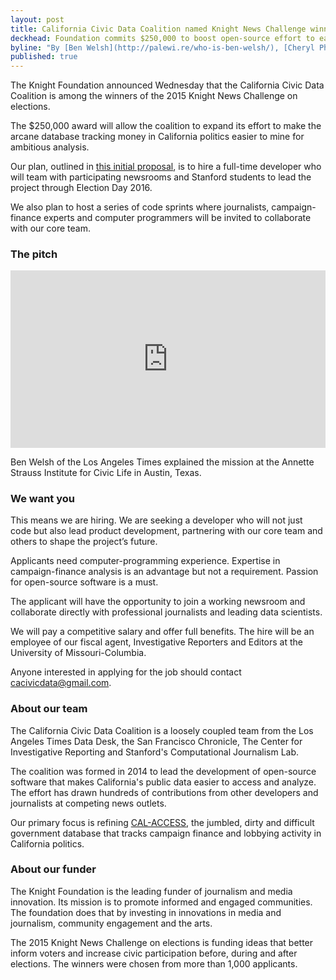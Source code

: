 ```yaml
---
layout: post
title: California Civic Data Coalition named Knight News Challenge winner
deckhead: Foundation commits $250,000 to boost open-source effort to ease analysis of money in state politics
byline: "By [Ben Welsh](http://palewi.re/who-is-ben-welsh/), [Cheryl Phillips](http://www.twitter.com/cephillips), [Aaron Williams](http://aboutaaron.com/) and [Jennifer LaFleur](https://twitter.com/j_la28)"
published: true
---
```


The Knight Foundation announced Wednesday that the California Civic Data Coalition is among the winners of the 2015 Knight News Challenge on elections.

The $250,000 award will allow the coalition to expand its effort to make the arcane database tracking money in California politics easier to mine for ambitious analysis.

Our plan, outlined in [this initial proposal](https://www.newschallenge.org/challenge/elections/entries/this-is-a-test), is to hire a full-time developer who will team with participating newsrooms and Stanford students to lead the project through Election Day 2016.

We also plan to host a series of code sprints where journalists, campaign-finance experts and computer programmers will be invited to collaborate with our core team.

### The pitch

<style>.embed-container { position: relative; padding-bottom: 56.25%; height: 0; overflow: hidden; max-width: 100%; } .embed-container iframe, .embed-container object, .embed-container embed { position: absolute; top: 0; left: 0; width: 100%; height: 100%; }</style><div class='embed-container'><iframe src='https://www.youtube.com/embed/GLqIdZq3H3k' frameborder='0' allowfullscreen></iframe></div>

Ben Welsh of the Los Angeles Times explained the mission at the Annette Strauss Institute for Civic Life in Austin, Texas.

### We want you

This means we are hiring. We are seeking a developer who will not just code but also lead product development, partnering with our core team and others to shape the project’s future.

Applicants need computer-programming experience. Expertise in campaign-finance analysis is an advantage but not a requirement. Passion for open-source software is a must.

The applicant will have the opportunity to join a working newsroom and collaborate directly with professional journalists and leading data scientists.

We will pay a competitive salary and offer full benefits. The hire will be an employee of our fiscal agent, Investigative Reporters and Editors at the University of Missouri-Columbia.

Anyone interested in applying for the job should contact [cacivicdata@gmail.com](mailto:cacivicdata@gmail.com).

### About our team

The California Civic Data Coalition is a loosely coupled team from the Los Angeles Times Data Desk, the San Francisco Chronicle, The Center for Investigative Reporting and Stanford's Computational Journalism Lab.

The coalition was formed in 2014 to lead the development of open-source software that makes California's public data easier to access and analyze. The effort has drawn hundreds of contributions from other developers and journalists at competing news outlets.

Our primary focus is refining [CAL-ACCESS](http://cal-access.ss.ca.gov/), the jumbled, dirty and difficult government database that tracks campaign finance and lobbying activity in California politics.

### About our funder

The Knight Foundation is the leading funder of journalism and media innovation. Its mission is to promote informed and engaged communities. The foundation does that by investing in innovations in media and journalism, community engagement and the arts.

The 2015 Knight News Challenge on elections is funding ideas that better inform voters and increase civic participation before, during and after elections. The winners were chosen from more than 1,000 applicants.
